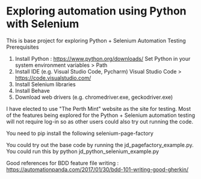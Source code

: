 # Exploring automation using Python with Selenium

This is base project for exploring Python + Selenium Automation Testing
Prerequisites
1) Install Python : 
    https://www.python.org/downloads/
    Set Python in your system environment variables > Path
2) Install IDE (e.g. Visual Studio Code, Pycharm)
    Visual Studio Code > https://code.visualstudio.com/
3) Install Selenium libraries
4) Install Behave
5) Download web drivers (e.g. chromedriver.exe, geckodriver.exe)

I have elected to use "The Perth Mint" website as the site for testing.  Most of the features being explored for the Python + Selenium automation testing will not require log-in so as other users could also try out running the code.


You need to pip install the following
selenium-page-factory

You could try out the base code by running the jd_pagefactory_example.py.  You could run this by python jd_python_selenium_example.py

Good references for BDD feature file writing :
https://automationpanda.com/2017/01/30/bdd-101-writing-good-gherkin/